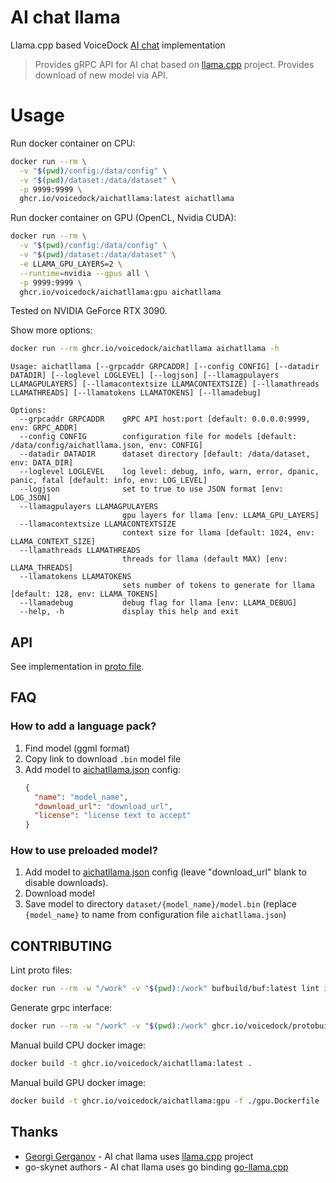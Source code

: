 # AI chat llama
Llama.cpp based VoiceDock [AI chat](https://github.com/voicedock/voicedock-specs/tree/main/proto/voicedock/core/aichat/v1) implementation


> Provides gRPC API for AI chat based on [llama.cpp](https://github.com/ggerganov/llama.cpp) project.
> Provides download of new model via API.

# Usage
Run docker container on CPU:
```bash
docker run --rm \
  -v "$(pwd)/config:/data/config" \
  -v "$(pwd)/dataset:/data/dataset" \
  -p 9999:9999 \
  ghcr.io/voicedock/aichatllama:latest aichatllama
```

Run docker container on GPU (OpenCL, Nvidia CUDA):
```bash
docker run --rm \
  -v "$(pwd)/config:/data/config" \
  -v "$(pwd)/dataset:/data/dataset" \
  -e LLAMA_GPU_LAYERS=2 \
  --runtime=nvidia --gpus all \
  -p 9999:9999 \
  ghcr.io/voicedock/aichatllama:gpu aichatllama
```
Tested on NVIDIA GeForce RTX 3090.

Show more options:
```bash
docker run --rm ghcr.io/voicedock/aichatllama aichatllama -h
```
```
Usage: aichatllama [--grpcaddr GRPCADDR] [--config CONFIG] [--datadir DATADIR] [--loglevel LOGLEVEL] [--logjson] [--llamagpulayers LLAMAGPULAYERS] [--llamacontextsize LLAMACONTEXTSIZE] [--llamathreads LLAMATHREADS] [--llamatokens LLAMATOKENS] [--llamadebug]

Options:
  --grpcaddr GRPCADDR    gRPC API host:port [default: 0.0.0.0:9999, env: GRPC_ADDR]
  --config CONFIG        configuration file for models [default: /data/config/aichatllama.json, env: CONFIG]
  --datadir DATADIR      dataset directory [default: /data/dataset, env: DATA_DIR]
  --loglevel LOGLEVEL    log level: debug, info, warn, error, dpanic, panic, fatal [default: info, env: LOG_LEVEL]
  --logjson              set to true to use JSON format [env: LOG_JSON]
  --llamagpulayers LLAMAGPULAYERS
                         gpu layers for llama [env: LLAMA_GPU_LAYERS]
  --llamacontextsize LLAMACONTEXTSIZE
                         context size for llama [default: 1024, env: LLAMA_CONTEXT_SIZE]
  --llamathreads LLAMATHREADS
                         threads for llama (default MAX) [env: LLAMA_THREADS]
  --llamatokens LLAMATOKENS
                         sets number of tokens to generate for llama [default: 128, env: LLAMA_TOKENS]
  --llamadebug           debug flag for llama [env: LLAMA_DEBUG]
  --help, -h             display this help and exit
```

## API
See implementation in [proto file](https://github.com/voicedock/voicedock-specs/blob/main/proto/voicedock/core/aichat/v1/aichat_api.proto).

## FAQ
### How to add a language pack?
1. Find model (ggml format)
2. Copy link to download `.bin` model file
3. Add model to [aichatllama.json](config%2Faichatllama.json) config:
   ```json
   {
     "name": "model_name",
     "download_url": "download_url",
     "license": "license text to accept"
   }
    ```

### How to use preloaded model?
1. Add model to [aichatllama.json](config%2Faichatllama.json) config (leave "download_url" blank to disable downloads).
2. Download model
3. Save model to directory `dataset/{model_name}/model.bin` (replace `{model_name}` to name from configuration file `aichatllama.json`)


## CONTRIBUTING
Lint proto files:
```bash
docker run --rm -w "/work" -v "$(pwd):/work" bufbuild/buf:latest lint internal/api/grpc/proto
```
Generate grpc interface:
```bash
docker run --rm -w "/work" -v "$(pwd):/work" ghcr.io/voicedock/protobuilder:1.0.0 generate internal/api/grpc/proto --template internal/api/grpc/proto/buf.gen.yaml
```
Manual build CPU docker image:
```bash
docker build -t ghcr.io/voicedock/aichatllama:latest .
```
Manual build GPU docker image:
```bash
docker build -t ghcr.io/voicedock/aichatllama:gpu -f ./gpu.Dockerfile .
```

## Thanks
* [Georgi Gerganov](https://github.com/ggerganov) - AI chat llama uses [llama.cpp](https://github.com/ggerganov/llama.cpp) project
* go-skynet authors - AI chat llama uses go binding [go-llama.cpp](https://github.com/go-skynet/go-llama.cpp)